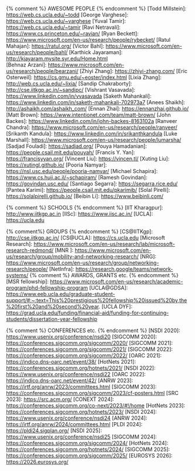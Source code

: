 {% comment %}             AWESOME PEOPLE
{% endcomment %}
[Todd Millstein]:         https://web.cs.ucla.edu/~todd
[George Varghese]:        https://web.cs.ucla.edu/~varghese
[Yuval Tamir]:            https://web.cs.ucla.edu/~tamir
[Ravi Netravali]:         https://www.cs.princeton.edu/~ravian/
[Ryan Beckett]:           https://www.microsoft.com/en-us/research/people/rybecket/
[Ratul Mahajan]:          https://ratul.org/
[Victor Bahl]:            https://www.microsoft.com/en-us/research/people/bahl/
[Karthick Jayaraman]:     http://kjayaram.mysite.syr.edu/Home.html  
[Behnaz Arzani]:          https://www.microsoft.com/en-us/research/people/bearzani/
[Zhiyi Zhang]:            https://zhiyi-zhang.com/
[Eric Osterweil]:         https://cs.gmu.edu/~eoster/index.html
[Lixia Zhang]:            http://web.cs.ucla.edu/~lixia/
[Sandip Chakraborty]:     http://cse.iitkgp.ac.in/~sandipc/
[Vishrant Vasavada]:      https://www.linkedin.com/in/vvasavada
[Saketh Mahankali]:       https://www.linkedin.com/in/saketh-mahankali-702973a7
[Anees Shaikh]:           http://ashaikh.com/ashaikh_com/
[Ennan Zhai]:             https://ennanzhai.github.io/
[Matt Brown]:             https://www.intentionet.com/team/matt-brown/
[John Backes]:            https://www.linkedin.com/in/john-backes-8163102a
[Ranveer Chandra]:        https://www.microsoft.com/en-us/research/people/ranveer/
[Srikanth Kandula]:       https://www.linkedin.com/in/srikanthkandula
[Luke Marshall]:          https://www.microsoft.com/en-us/research/people/lumarsha/
[Sadjad Fouladi]:         https://sadjad.org/
[Pouya Hamadanian]:       https://people.csail.mit.edu/pouyah/
[Francis Y. Yan]:         https://francisyyan.org/
[Vincent Liu]:            https://vincen.tl/
[Xuting Liu]:             https://xutingl.github.io/
[Pooria Namyar]:          https://nsl.usc.edu/people/pooria-namyar/
[Michael Schapira]:       https://www.cs.huji.ac.il/~schapiram/
[Ramesh Govindan]:        https://govindan.usc.edu/
[Santiago Segarra]:       https://segarra.rice.edu/
[Pantea Karimi]:          https://people.csail.mit.edu/pkarimib/
[Solal Pirelli]:          https://solalpirelli.github.io/
[Beibin Li]:              https://www.beibinli.com/

{% comment %}             SCHOOLS
{% endcomment %}
[IIT Kharagpur]:          http://www.iitkgp.ac.in
[IISc]:                   https://www.iisc.ac.in/
[UCLA]:                   https://ucla.edu

{% comment%}              GROUPS
{% endcomment %}
[CS@IITKgp]:              http://cse.iitkgp.ac.in/
[CS@UCLA]:                https://cs.ucla.edu
[Microsoft Research]:     https://www.microsoft.com/en-us/research/lab/microsoft-research-redmond/
[MNR ]:                   https://www.microsoft.com/en-us/research/group/mobility-and-networking-research/
[NRG]:                    https://www.microsoft.com/en-us/research/group/networking-research/people/
[NetInfra]:               https://research.google/teams/network-systems/
{% comment %}             AWARDS, GRANTS etc.
{% endcomment %}
[MSR fellowship]:         https://www.microsoft.com/en-us/research/academic-program/phd-fellowship-program
[UCLA@GDSA]:               https://www.eeb.ucla.edu/graduate-student-support/#:~:text=This%20prestigious%20fellowship%20issued%20by,the%20first%20and%20second%20year.
[UCLA DYF]:               https://grad.ucla.edu/funding/financial-aid/funding-for-continuing-students/dissertation-year-fellowship

{% comment %}             CONFERENCES etc.
{% endcomment %}
[NSDI 2020]:               https://www.usenix.org/conference/nsdi20
[SIGCOMM 2020]:            https://conferences.sigcomm.org/sigcomm/2020/
[SIGCOMM 2021]:            https://conferences.sigcomm.org/sigcomm/2021/
[SIGCOMM 2022]:            https://conferences.sigcomm.org/sigcomm/2022/
[OARC 2021]:               https://indico.dns-oarc.net/event/38/
[HotNets 2021]:            https://conferences.sigcomm.org/hotnets/2021/
[NSDI 2022]:               https://www.usenix.org/conference/nsdi22
[OARC 2022]:               https://indico.dns-oarc.net/event/42/
[ANRW 2023]:               https://irtf.org/anrw/2023/committees.html
[SIGCOMM 2023]:            https://conferences.sigcomm.org/sigcomm/2023/cf-posters.html
[SRC 2023]:                https://src.acm.org/
[CONEXT 2024]:             https://conferences.sigcomm.org/co-next/2023/#!/home
[HotNets 2023]:            https://conferences.sigcomm.org/hotnets/2023/
[NSDI 2024]:               https://www.usenix.org/conference/nsdi24
[ANRW 2024]:               https://irtf.org/anrw/2024/committees.html
[PLDI 2024]:               https://pldi24.sigplan.org/
[NSDI 2025]:               https://www.usenix.org/conference/nsdi25
[SIGCOMM 2024]:            https://conferences.sigcomm.org/sigcomm/2024/
[HotNets 2024]:            https://conferences.sigcomm.org/hotnets/2024/
[SIGCOMM 2025]:            https://conferences.sigcomm.org/sigcomm/2025/
[EUROSYS 2026]:            https://2026.eurosys.org/